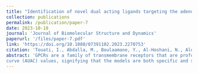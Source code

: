 ```yaml
---
title: "Identification of novel dual acting ligands targeting the adenosine A2A and serotonin 5-HT1A receptors"
collection: publications
permalink: /publication/paper-7
date: 2023-10-18
journal: 'Journal of Biomolecular Structure and Dynamics'
paperurl: '/files/paper-7.pdf'
link: 'https://doi.org/10.1080/07391102.2023.2270753'
citation: 'Touati, I., Abdalla, M., Boulaamane, Y., Al-Hoshani, N., Alouffi, A., Britel, M. R., & Maurady, A. (2023, October 18). Identification of novel dual acting ligands targeting the adenosine A2A and serotonin 5-HT1A receptors. Journal of Biomolecular Structure and Dynamics.'
abstract: 'GPCRs are a family of transmembrane receptors that are profoundly linked to various neurological disorders, among which is Parkinson’s disease (PD). PD is the second most ubiquitous neurological disorder after Alzheimer’s disease, characterized by the depletion of dopamine in the central nervous system due to the impairment of dopaminergic neurons, leading to involuntary movements or dyskinesia. The current standard of care for PD is Levodopa, a dopamine precursor, yet the chronic use of this agent can exacerbate motor symptoms. Recent studies have investigated the effects of combining A2AR antagonist and 5-HT1A agonist on dyskinesia and motor complications in animal models of PD. It has been proved that the drug combination has significantly improved involuntary movements while maintaining motor activity, highlighting as a result new lines of therapy for PD treatments, through the regulation of both receptors. Using a combination of ligand-based pharmacophore modelling, virtual screening, and molecular dynamics simulation, this study intends on identifying potential dual-target compounds from IBScreen. Results showed that the selected models displayed good enrichment metrics with a near perfect receiver operator characteristic (ROC) and Area under the accumulation
curve (AUAC) values, signifying that the models are both specific and sensitive. Molecular docking and ADMET analysis revealed that STOCK2N-00171 could be potentially active against A2AR and 5-HT1A. Post-MD analysis confirmed that the ligand exhibits a stable behavior throughout the simulation while maintaining crucial interactions. These results imply that STOCK2N-00171 can serve as a blueprint for the design of novel and effective dual-acting ligands targeting A2AR and 5-HT1A.'
---
```

